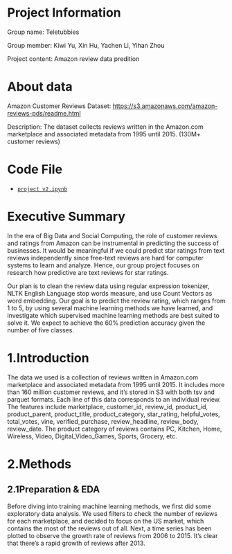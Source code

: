 # Project Information
Group name: Teletubbies

Group member: Kiwi Yu, Xin Hu, Yachen Li, Yihan Zhou

Project content: Amazon review data predition

# About data
Amazon Customer Reviews Dataset: https://s3.amazonaws.com/amazon-reviews-pds/readme.html

Description: The dataset collects reviews written in the Amazon.com marketplace and associated metadata from 1995 until 2015. 
(130M+ customer reviews)

# Code File
- [`project v2.ipynb`](https://github.com/ikiwisline/ANLY-502/blob/master/project%20v2.ipynb)

# Executive Summary

In the era of Big Data and Social Computing, the role of customer reviews and ratings from Amazon can be instrumental in predicting the success of businesses. It would be meaningful if we could predict star ratings from text reviews independently since free-text reviews are hard for computer systems to learn and analyze. Hence, our group project focuses on research how predictive are text reviews for star ratings. 

Our plan is to clean the review data using regular expression tokenizer, NLTK English Language stop words measure, and use Count Vectors as word embedding.  Our goal is to predict the review rating, which ranges from 1 to 5, by using several machine learning methods we have learned, and investigate which supervised machine learning methods are best suited to solve it. We expect to achieve the 60% prediction accuracy given the number of five classes. 

# 1.Introduction
The data we used is a collection of reviews written in Amazon.com marketplace and associated metadata from 1995 until 2015. It includes more than 160 million customer reviews, and it’s stored in S3 with both tsv and parquet formats. Each line of this data corresponds to an individual review. The features include marketplace, customer_id, review_id, product_id, product_parent, product_title, product_category, star_rating, helpful_votes, total_votes, vine, verified_purchase, review_headline, review_body, review_date. The product category of reviews contains PC, Kitchen, Home, Wireless, Video, Digital_Video_Games, Sports, Grocery, etc.

# 2.Methods
## 2.1Preparation & EDA
Before diving into training machine learning methods, we first did some exploratory data analysis. We used filters to check the number of reviews for each marketplace, and decided to focus on the US market, which contains the most of the reviews out of all. Next, a time series has been plotted to observe the growth rate of reviews from 2006 to 2015. It’s clear that there’s a rapid growth of reviews after 2013.
